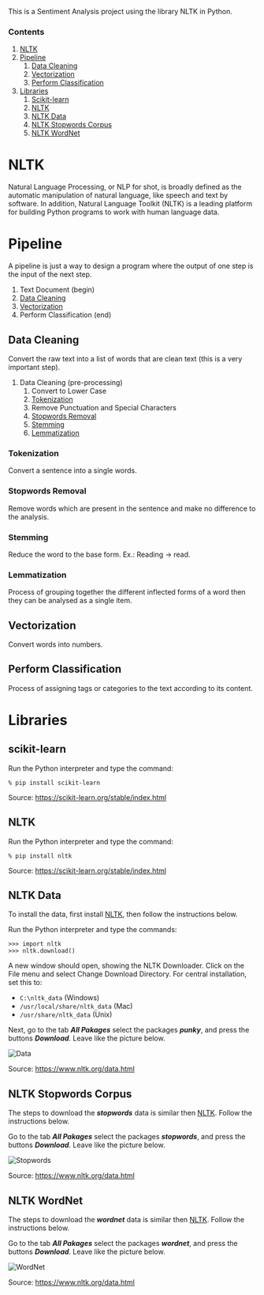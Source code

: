 This is a Sentiment Analysis project using the library NLTK in Python.

### Contents

1. [NLTK](#NLTK)
1. [Pipeline](#pipeline)
    1. [Data Cleaning](#Data-Cleaning)
    1. [Vectorization](#Vectorization)
    1. [Perform Classification](#Perform-Classification)
1. [Libraries](#libraries)
    1. [Scikit-learn](#scikit-learn)
    1. [NLTK](#nltk)
    1. [NLTK Data](#nltk-data)
    1. [NLTK Stopwords Corpus](#nltk-stopwords-corpus)
    1. [NLTK WordNet](#nltk-wordnet)
    
# NLTK

Natural Language Processing, or NLP for shot, is broadly defined as the automatic manipulation of natural language, like speech and text by software.
In addition, Natural Language Toolkit (NLTK) is a leading platform for building Python programs to work with human language data.

# Pipeline

A pipeline is just a way to design a program where the output of one step is the input of the next step.

1. Text Document (begin)
1. [Data Cleaning](#Data-Cleaning)
1. [Vectorization](#Vectorization)
1. Perform Classification (end)

## Data Cleaning

Convert the raw text into a list of words that are clean text (this is a very important step).

1. Data Cleaning (pre-processing)
    1. Convert to Lower Case
    1. [Tokenization](#Tokenization)
    1. Remove Punctuation and Special Characters
    1. [Stopwords Removal](#Stopwords-Removal)
    1. [Stemming](#Stemming)
    1. [Lemmatization](#Lemmatization)

### Tokenization

Convert a sentence into a single words.

### Stopwords Removal

Remove words which are present in the sentence and make no difference to the analysis.

### Stemming

Reduce the word to the base form. Ex.: Reading -> read.

### Lemmatization

Process of grouping together the different inflected forms of a word then they can be analysed as a single item.

## Vectorization

Convert words into numbers.

## Perform Classification

Process of assigning tags or categories to the text according to its content.

# Libraries

## scikit-learn

Run the Python interpreter and type the command:

`% pip install scikit-learn`

Source: https://scikit-learn.org/stable/index.html

## NLTK

Run the Python interpreter and type the command:

`% pip install nltk`

Source: https://scikit-learn.org/stable/index.html

## NLTK Data

To install the data, first install [NLTK](#nltk), then follow the instructions below.

Run the Python interpreter and type the commands:

```
>>> import nltk
>>> nltk.download()
```

A new window should open, showing the NLTK Downloader. Click on the File menu and select Change Download Directory. For central installation, set this to:

- `C:\nltk_data` (Windows)
- `/usr/local/share/nltk_data` (Mac)
- `/usr/share/nltk_data` (Unix)

Next, go to the tab _**All Pakages**_ select the packages **_punky_**, and press the buttons **_Download_**. Leave like
the picture below.

![Data](/resources/01.png)

Source: https://www.nltk.org/data.html

## NLTK Stopwords Corpus

The steps to download the **_stopwords_** data is similar then [NLTK](#nltk). Follow the instructions below.

Go to the tab _**All Pakages**_ select the packages **_stopwords_**, and press the buttons **_Download_**. Leave like
the picture below.

![Stopwords](/resources/02.png)

Source: https://www.nltk.org/data.html

## NLTK WordNet

The steps to download the **_wordnet_** data is similar then [NLTK](#nltk). Follow the instructions below.

Go to the tab _**All Pakages**_ select the packages **_wordnet_**, and press the buttons **_Download_**. Leave like the
picture below.

![WordNet](/resources/03.png)

Source: https://www.nltk.org/data.html
